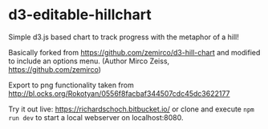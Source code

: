 # d3-editable-hillchart
Simple d3.js based chart to track progress with the metaphor of a hill!

Basically forked from https://github.com/zemirco/d3-hill-chart and modified to include an options menu.
(Author Mirco Zeiss, https://github.com/zemirco)

Export to png functionality taken from http://bl.ocks.org/Rokotyan/0556f8facbaf344507cdc45dc3622177

Try it out live:
https://richardschoch.bitbucket.io/
or clone and execute `npm run dev` to start a local webserver on localhost:8080.
